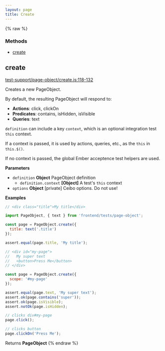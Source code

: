 ```yaml
---
layout: page
title: Create
---
```


{% raw %}
### Methods

- [create](#create)

## create

[test-support/page-object/create.js:118-132](https://github.com/san650/ember-cli-page-object/blob/fbc76e9109d2f5ce0729fcda7f18959f3ef6fa0e/test-support/page-object/create.js#L118-L132 "Source code on GitHub")

Creates a new PageObject.

By default, the resulting PageObject will respond to:

-   **Actions**: click, clickOn
-   **Predicates**: contains, isHidden, isVisible
-   **Queries**: text

`definition` can include a key `context`, which is an
optional integration test `this` context.

If a context is passed, it is used by actions, queries, etc.,
as the `this` in `this.$()`.

If no context is passed, the global Ember acceptence test
helpers are used.

**Parameters**

-   `definition` **Object** PageObject definition
    -   `definition.context` **[Object]** A test's `this` context
-   `options` **Object** [private] Ceibo options. Do not use!

**Examples**

```javascript
// <div class="title">My title</div>

import PageObject, { text } from 'frontend/tests/page-object';

const page = PageObject.create({
  title: text('.title')
});

assert.equal(page.title, 'My title');
```

```javascript
// <div id="my-page">
//   My super text
//   <button>Press Me</button>
// </div>

const page = PageObject.create({
  scope: '#my-page'
});

assert.equal(page.text, 'My super text');
assert.ok(page.contains('super'));
assert.ok(page.isVisible);
assert.notOk(page.isHidden);

// clicks div#my-page
page.click();

// clicks button
page.clickOn('Press Me');
```

Returns **PageObject** 
{% endraw %}